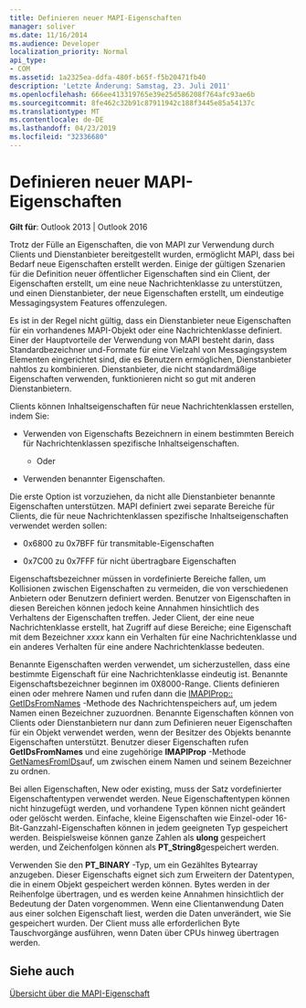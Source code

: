 ```yaml
---
title: Definieren neuer MAPI-Eigenschaften
manager: soliver
ms.date: 11/16/2014
ms.audience: Developer
localization_priority: Normal
api_type:
- COM
ms.assetid: 1a2325ea-ddfa-480f-b65f-f5b20471fb40
description: 'Letzte Änderung: Samstag, 23. Juli 2011'
ms.openlocfilehash: 666ee413319765e39e25d586208f764afc93ae6b
ms.sourcegitcommit: 8fe462c32b91c87911942c188f3445e85a54137c
ms.translationtype: MT
ms.contentlocale: de-DE
ms.lasthandoff: 04/23/2019
ms.locfileid: "32336680"
---
```

# <a name="defining-new-mapi-properties"></a>Definieren neuer MAPI-Eigenschaften

  
  
**Gilt für**: Outlook 2013 | Outlook 2016 
  
Trotz der Fülle an Eigenschaften, die von MAPI zur Verwendung durch Clients und Dienstanbieter bereitgestellt wurden, ermöglicht MAPI, dass bei Bedarf neue Eigenschaften erstellt werden. Einige der gültigen Szenarien für die Definition neuer öffentlicher Eigenschaften sind ein Client, der Eigenschaften erstellt, um eine neue Nachrichtenklasse zu unterstützen, und einen Dienstanbieter, der neue Eigenschaften erstellt, um eindeutige Messagingsystem Features offenzulegen.
  
Es ist in der Regel nicht gültig, dass ein Dienstanbieter neue Eigenschaften für ein vorhandenes MAPI-Objekt oder eine Nachrichtenklasse definiert. Einer der Hauptvorteile der Verwendung von MAPI besteht darin, dass Standardbezeichner und-Formate für eine Vielzahl von Messagingsystem Elementen eingerichtet sind, die es Benutzern ermöglichen, Dienstanbieter nahtlos zu kombinieren. Dienstanbieter, die nicht standardmäßige Eigenschaften verwenden, funktionieren nicht so gut mit anderen Dienstanbietern. 
  
Clients können Inhaltseigenschaften für neue Nachrichtenklassen erstellen, indem Sie:
  
- Verwenden von Eigenschafts Bezeichnern in einem bestimmten Bereich für Nachrichtenklassen spezifische Inhaltseigenschaften.
    
    - Oder
    
- Verwenden benannter Eigenschaften. 
    
Die erste Option ist vorzuziehen, da nicht alle Dienstanbieter benannte Eigenschaften unterstützen. MAPI definiert zwei separate Bereiche für Clients, die für neue Nachrichtenklassen spezifische Inhaltseigenschaften verwendet werden sollen:
  
- 0x6800 zu 0x7BFF für transmitable-Eigenschaften
    
- 0x7C00 zu 0x7FFF für nicht übertragbare Eigenschaften
    
Eigenschaftsbezeichner müssen in vordefinierte Bereiche fallen, um Kollisionen zwischen Eigenschaften zu vermeiden, die von verschiedenen Anbietern oder Benutzern definiert werden. Benutzer von Eigenschaften in diesen Bereichen können jedoch keine Annahmen hinsichtlich des Verhaltens der Eigenschaften treffen. Jeder Client, der eine neue Nachrichtenklasse erstellt, hat Zugriff auf diese Bereiche; eine Eigenschaft mit dem Bezeichner _xxxx_ kann ein Verhalten für eine Nachrichtenklasse und ein anderes Verhalten für eine andere Nachrichtenklasse bedeuten. 
  
Benannte Eigenschaften werden verwendet, um sicherzustellen, dass eine bestimmte Eigenschaft für eine Nachrichtenklasse eindeutig ist. Benannte Eigenschaftsbezeichner beginnen im 0X8000-Range. Clients definieren einen oder mehrere Namen und rufen dann die [IMAPIProp:: GetIDsFromNames](imapiprop-getidsfromnames.md) -Methode des Nachrichtenspeichers auf, um jedem Namen einen Bezeichner zuzuordnen. Benannte Eigenschaften können von Clients oder Dienstanbietern nur dann zum Definieren neuer Eigenschaften für ein Objekt verwendet werden, wenn der Besitzer des Objekts benannte Eigenschaften unterstützt. Benutzer dieser Eigenschaften rufen **GetIDsFromNames** und eine zugehörige **IMAPIProp** -Methode [GetNamesFromIDs](imapiprop-getnamesfromids.md)auf, um zwischen einem Namen und seinem Bezeichner zu ordnen.
  
Bei allen Eigenschaften, New oder existing, muss der Satz vordefinierter Eigenschaftentypen verwendet werden. Neue Eigenschaftentypen können nicht hinzugefügt werden, und vorhandene Typen können nicht geändert oder gelöscht werden. Einfache, kleine Eigenschaften wie Einzel-oder 16-Bit-Ganzzahl-Eigenschaften können in jedem geeigneten Typ gespeichert werden. Beispielsweise können ganze Zahlen als **ulong** gespeichert werden, und Zeichenfolgen können als **PT_String8**gespeichert werden. 
  
Verwenden Sie den **PT_BINARY** -Typ, um ein Gezähltes Bytearray anzugeben. Dieser Eigenschafts eignet sich zum Erweitern der Datentypen, die in einem Objekt gespeichert werden können. Bytes werden in der Reihenfolge übertragen, und es werden keine Annahmen hinsichtlich der Bedeutung der Daten vorgenommen. Wenn eine Clientanwendung Daten aus einer solchen Eigenschaft liest, werden die Daten unverändert, wie Sie gespeichert wurden. Der Client muss alle erforderlichen Byte Tauschvorgänge ausführen, wenn Daten über CPUs hinweg übertragen werden. 
  
## <a name="see-also"></a>Siehe auch



[Übersicht über die MAPI-Eigenschaft](mapi-property-overview.md)

